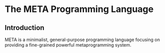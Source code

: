 # The META Programming Language

## Introduction

META is a minimalist, general-purpose programming language focusing 
on providing a fine-grained powerful metaprogramming system.
 
